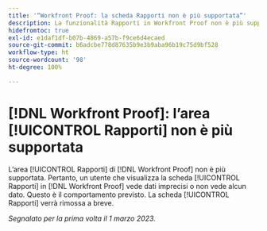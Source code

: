 ```yaml
---
title: '“Workfront Proof: la scheda Rapporti non è più supportata”'
description: La funzionalità Rapporti in Workfront Proof non è più supportata. Pertanto, un utente che visualizza la scheda Rapporti in Workfront Proof vede dati imprecisi o non vede alcun dato. Questo è il comportamento previsto. La scheda Rapporti verrà rimossa a breve.
hidefromtoc: true
exl-id: e1daf1df-b07b-4869-a57b-f9ce6d4ecaed
source-git-commit: b6adcbe778d87635b9e3b9aba96b19c75d9bf528
workflow-type: ht
source-wordcount: '98'
ht-degree: 100%

---
```


# [!DNL Workfront Proof]: l’area [!UICONTROL Rapporti] non è più supportata

<!--Requested article-->

L’area [!UICONTROL Rapporti] di [!DNL Workfront Proof] non è più supportata. Pertanto, un utente che visualizza la scheda [!UICONTROL Rapporti] in [!DNL Workfront Proof] vede dati imprecisi o non vede alcun dato. Questo è il comportamento previsto. La scheda [!UICONTROL Rapporti] verrà rimossa a breve.

_Segnalato per la prima volta il 1 marzo 2023._
